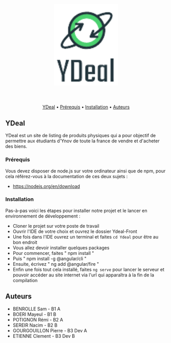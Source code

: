 <h1 align="center">
  <br>
  <a><img src="https://github.com/Clementetiennedev/Ydeal-Front/blob/main/Ydeal/src/assets/logo-Ydeal.png" alt="Markdownify" width="200"></a>
  <br>
  <br>
</h1>

<p align="center">
  <a href="#ydeal">YDeal</a> •
  <a href="#prérequis">Prérequis</a> •
  <a href="#installation">Installation</a> •
  <a href="#auteurs">Auteurs</a> 
</p>

## YDeal

YDeal est un site de listing de produits physiques qui a pour objectif de permettre aux étudiants d'Ynov de toute la france de vendre et d'acheter des biens.

### Prérequis

Vous devez disposer de node.js sur votre ordinateur ainsi que de npm, pour cela référez-vous à la documentation de ces deux sujets : 
* https://nodejs.org/en/download 

### Installation

Pas-à-pas voici les étapes pour installer notre projet et le lancer en environnement de développement :

* Cloner le projet sur votre poste de travail
* Ouvrir l'IDE de votre choix et ouvrez le dossier Ydeal-Front
* Une fois dans l'IDE ouvrez un terminal et faites `cd Ydeal` pour être au bon endroit
* Vous allez devoir installer quelques packages 
* Pour commencer, faites " npm install "
* Puis " npm install -g @angular/cli "
* Ensuite, écrivez " ng add @angular/fire "
* Enfin une fois tout cela installé, faites `ng serve` pour lancer le serveur et pouvoir accéder au site internet via l'url qui apparaîtra à la fin de la compilation

## Auteurs

 - BENROLLE Sam - B1 A
 - BOERI Mayeul - B1 B
 - POTIGNON Rémi - B2 A
 - SEREIR Nacim - B2 B
 - GOURGOUILLON Pierre - B3 Dev A
 - ETIENNE Clement - B3 Dev B
